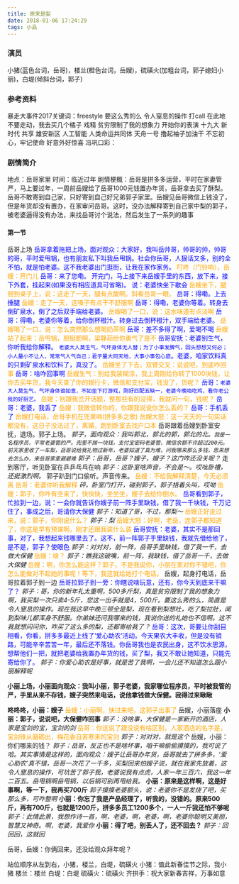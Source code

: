 ```yaml
---
title: 原来是梨
date: 2018-01-06 17:24:29
tags: 小品
---
```

### 演员
小猪(蓝色台词，岳哥)，楼兰(橙色台词，岳嫂)，硫磺火(加粗台词，郭子媳妇小丽)，白堤(倾斜台词，郭子)
### 参考资料
暴走大事件2017关键词：freestyle 要这么秀的么 令人窒息的操作 打call 在此地不要走动，我去买几个橘子 戏精 贫穷限制了我的想象力 开始你的表演 十九大 新时代 共享 雄安新区 人工智能 人类命运共同体 天舟一号 撸起袖子加油干 不忘初心，牢记使命 好意外好惊喜
冯巩口彩：

### 剧情简介
地点：岳哥家里
时间：临近过年
剧情梗概：岳哥是拼多多运营，平时在家妻管严，马上要过年，一周前岳嫂给了岳哥1000元钱置办年货，岳哥拿去买了酥梨。岳哥不敢寄到自己家，只好寄到自己好兄弟郭子家里。岳嫂见岳哥微信上钱没了，但是年货却没有置办，在家审问岳哥。这时，没办法解释寄到自己家中梨的郭子，被老婆逼得没有办法，来找岳哥讨个说法，然后发生了一系列的趣事

#### 第一节
岳哥上场
<font color=blue>岳哥拿着拖把上场，面对观众：大家好，我叫岳帅哥，帅哥的帅，帅哥的哥，平时爱甩锅，也有朋友私下叫我岳甩锅。社会你岳哥，人狠话又多，别的全不怕，就是怕老婆。这不我老婆出门逛街，让我在家作家务。
</font><font color=orange>
叮咚（门铃响），岳嫂：开门儿
</font><font color=blue>
岳哥：来了您嘞。
开完门，马上接下来岳嫂手里的东西，放下来，接下外套，挂起来(如果没有相应道具可省略)。
说：老婆快坐下歇会
</font><font color=orange>
岳嫂坐下，腿翘到桌子上，说：这走了一天，腿有点酸啊。斜看岳哥一眼。
</font><font color=blue>
岳哥：得嘞。上去捶腿
</font><font color=orange>
岳嫂：走了一天，这嗓子有点干不舒服啊
</font><font color=blue>
岳哥：得嘞，老婆你等着。转身去倒矿泉水，倒了之后双手端给老婆。
</font><font color=orange>
岳嫂喝了一口，说：这水味道有点淡啊
</font><font color=blue>
岳哥：得嘞，老婆你等着，给你倒杯橙汁。转身过去倒杯橙汁，双手端给老婆。
</font><font color=orange>
岳嫂喝了一口，说：怎么突然那么想喝奶茶啊
</font><font color=blue>
岳哥：差不多得了啊，爱喝不喝
</font><font color=orange>
岳嫂站了起来：岳甩锅，胆挺肥啊，梁静茹给你勇气了是不
</font><font color=blue>
岳哥安抚：老婆别生气，你听我给你解释。
`老婆大人莫生气，气坏身体无人替；为了小事发脾气，回头想想又何必；小人量小不让人，常常气人气自己；君子量大同天地，大事小事包心底`。老婆，咱家饮料真的只剩矿泉水和饮料了，真没了。
</font><font color=orange>
岳嫂坐了下去，双臂交叉：说说吧，到底咋回事
</font><font color=blue>
岳哥：啥咋回事啊
</font><font color=orange>
岳嫂生气：别给我装糊涂，我上周刚给你转了1000块钱，让你去买年货，我今天查了你的银行卡，微信和支付宝，钱没了，货呢？
</font><font color=blue>
岳哥：`老婆大人莫生气，气坏身体谁如意，不如坐下打游戏，刚好匹配五缺一，老婆今晚咱吃鸡，看你老公我的好厨艺。`
</font><font color=orange>
岳嫂：别跟我岔开话题，整那些有的没得，我就问一句，钱呢？
</font><font color=blue>
岳哥：老婆，我丢了
</font><font color=orange>
岳嫂：我微信转你的，你跟我说说你怎么丢的？
</font><font color=blue>
岳哥：手机丢了
</font><font color=orange>
岳嫂打电话，岳哥手机在兜里响(拼多多之歌)
</font><font color=orange>
岳嫂大怒：这一天天的一句实话都没有，这日子没法过了，离婚，跑到卧室去找户口本
</font>
岳哥跟着岳嫂到卧室安抚，退场。郭子上场。
*郭子，面向观众：我叫郭北，郭北的郭，郭北的北。`我是一名程序员，平常老婆管的严。兜里不揣一块钱，支付宝密码老婆管，微信余额不许超过200元。前天家里收了一车梨，岳哥说给我礼物过新年，老婆知道了真为难，问我哪来那么多钱，思来想去怎么办，来岳哥家里避避难`*
*郭子：岳哥，岳哥？嫂子，嫂子？这门咋还没关呢？*
走到客厅，听见卧室在乒乒乓乓在响
*郭子：这卧室啥声音，不会是～。哎吆卧槽，还挺激烈啊。*
郭子趴到门口偷听。声音传来。
<font color=orange>
岳嫂：不给我解释清楚，今天必须离
</font><font color=orange>
岳哥：老婆你听我解释
</font>
*砰，卧室门打开，碰到郭子，郭子捂着头叫，哎呦*
<font color=orange>
岳嫂：郭子，你咋有空来了，快快快，坐坐坐，嫂子去给你倒水。
</font><font color=blue>
岳哥看到郭子，忙拉到一边，说：一会你就告诉你嫂子前一阵手里缺钱，借了我一千块钱，千万记住了，事成之后，哥请你大保健
</font>
*郭子：知道了哥，不过，那梨～*
<font color=orange>
岳嫂正好走过来，说：郭子，你刚说什么？
</font>
*郭子：梨*
<font color=orange>
岳嫂大怒：好啊，老岳，连郭子都知道了，你这是早有预谋啊，刚才还跟我装什么装
</font><font color=blue>
岳哥安抚：老婆，其实不是那回事，对了，我想起来钱哪里去了。这不，前一阵郭子手里缺钱，我就先借给他了，是不是，郭子？使眼色
</font>
*郭子：对对对，前一阵，岳哥手里缺钱，借了我一千，去做大保健*
<font color=orange>
岳嫂：啥？
</font>
*郭子：瞧我这破嘴，前一阵，我缺钱，借了岳哥一千，去做大保健*
<font color=orange>
岳嫂：啊，你怎么能这样？郭子，不是我说你，小丽在家对你不错吧，你怎么能做对不起她的事呢！等下，我这就给她打个电话。
</font>
岳嫂，起身打电话，岳哥拉着郭子到一边
<font color=blue>
岳哥拉郭子到一旁：你瞎说啥玩意，还有，你今天到底来干嘛了？
</font>
*郭子：哥，你的新年礼太重啊，500多斤梨，真是贫穷限制了我的想象力啊，我买梨一次只卖4-5斤，您这一出手就是4，500斤。要这么秀的么，简直是令人窒息的操作。现在我这早中晚三顿全是梨，现在看到梨想吐，吃了梨拉肚，闻到梨味儿都浑身不舒服。你弟妹还问我哪来的钱，我说你送的礼她也不信啊。这不我就想问问你，咋买了这么多的梨，还都寄给我了？*
<font color=blue>
岳哥：这次，哥要让你刮目相看，你看，拼多多最近上线了‘爱心助农’活动。今天果农大丰收，但是没有销路，可能辛辛苦苦一年，最后还不落钱。你岳哥我也是农民出身，这不饮水思源，想帮他们一把，就把老婆给我置办年货的钱，买了梨，我又不敢让她知道，只能先寄给你了。
</font>
*郭子：你爱心助农是好事，就是苦了我啊，一会儿还不知道怎么跟小丽解释呢*

**小丽上场，小丽面向观众：我叫小丽，郭子老婆，我家哪位程序员，平时被我管的严，手里从来不存钱，嫂子突然来电话，说他拿钱做大保健。我得过来瞅瞅**

**咚咚咚，小丽：嫂子**
<font color=orange>
岳嫂：小丽啊，快过来吧，这郭子出事了
</font>
岳嫂，小丽落座
**小丽：郭子，说说吧，大保健咋回事**
*郭子：没啥事，大保健是一家新开的酒店，人家是宝剑的宝，宝剑的剑*
<font color=orange>
岳哥：你这说了跟没说有啥区别，人家酒店的名字是，宝剑锋从磨砺出，梅花香自苦寒来的宝剑
</font>
*郭子：对对对，就是这个*
岳嫂，小丽：你们哪来的钱？
*郭子：岳哥，反正也不是啥坏事，咱干嘛偷偷摸摸的，我可说了哈。其实事情是这样的，面向观众：嫂子让岳哥办年货，岳哥就去了拼多多，‘爱心助农’真不错，岳哥一次花了一千多，买梨回来怕嫂子说，就在我家先放着，这令人窒息的操作，可坑苦了郭子我，老婆说我有点虎，人家一年三百六，我这一年二百五。岳甩锅啊岳甩锅，以后锅可别再甩给我。*
**小丽：原来是这样啊，这是好事啊，等一下，我再买700斤**
*郭子摸摸老婆额头，说：老婆你不是发烧了吧，买那么多，可咋整啊*
**小丽：你忘了我是产品经理了，听我的，没错的。原来500斤，再有700斤，也就是1200斤，拼多多员工1200多个，一人一斤我还怕不够呢**
*郭子：此情此景，我想作诗一首，啊，老婆，啊，老婆，啊，老婆你聪明又美丽，智慧又神奇。啊，老婆，我爱你*
**小丽：得了吧，别丢人了，还不回去？**
*郭子：回回回，这就回*

岳哥，岳嫂：你俩回来，还没给观众拜年呢？

站位顺序从左到右，小猪，楼兰，白堤，硫磺火
小猪：值此新春佳节之际，我小猪
楼兰：楼兰
白堤：白堤
硫磺火：硫磺火
齐拱手：祝大家新春吉祥，万事如意